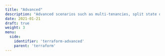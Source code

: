```yaml
---
title: "Advanced"
description: "Advanced scenarios such as multi-tenancies, split state deployments, GitHub Actions, Terraform Cloud, aliased providers etc."
date: 2021-01-21
draft: true
weight: 3
menu:
  side:
    identifier: 'terraform-advanced'
    parent: 'terraform'
---
```

